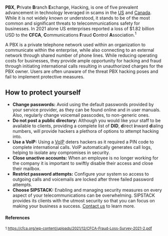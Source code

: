 **PBX**,  **P**rivate **B**ranch **E**xchange, Hacking, is one of five prevalent advancement in technology leveraged in scams in the [US]( https://www.sipstack.com/resources/blog/the-state-of-spam-calling-in-the-US) and [Canada](https://www.sipstack.com/resources/blog/the-state-of-spam-calling-in-canada). While it is not widely known or understood, it stands to be of the most common and significant threats to telecommunications safety for businesses. In 2021 alone US enterprises reported a loss of $1.82 billion USD to the **CFCA**, **C**ommunications **F**raud **C**ontrol **A**ssociation.<sup>1</sup>

A PBX is a private telephone network used within an organization to communicate within the enterprise, while also connecting to an external network through shared number of phone lines. While reducing operating costs for businesses, they provide ample opportunity for hacking and fraud through initiating international calls resulting in unauthorized charges for the PBX owner. Users are often unaware of the threat PBX hacking poses and fail to implement protective measures. 


## How to protect yourself 

-	**Change passwords:** Avoid using the default passwords provided by your service provider, as they can be found online and in user manuals. Also, regularly change voicemail passcodes, to non-generic ones. 
-	**Do not post a public directory:** Although you would like your staff to be available to clients, providing a complete list of **DID**, **d**irect **i**nward **d**ialing numbers, will provide hackers a plethora of options to attempt hacking into. 
-	**Use a VoIP:** Using a [VoIP]( https://www.sipstack.com/resources/blog/voip-technology-explained) deters hackers as it required a PIN code to complete international calls. VoIP automatically generates call logs, helping  to isolate any compromises in security. 
-	**Close unactive accounts:** When an employee is no longer working for the company it is important to swiftly disable their access and close their mailbox.
-	**Restrict password attempts:** Configure your system so access to outgoing calls and voicemails are locked after three failed password attempts. 
-	**Choose SIPSTACK:** Enabling and managing security measures on every aspect of your telecommunications can be overwhelming. SIPSTACK provides its clients with the utmost security so that you can focus on making your business a success. [Contact us](https://www.sipstack.com/contact/us) to learn more.

#### References
<sup>1 https://cfca.org/wp-content/uploads/2021/12/CFCA-Fraud-Loss-Survey-2021-2.pdf</sup>  
